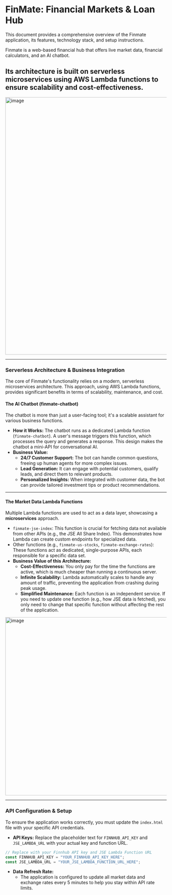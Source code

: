 # FinMate: Financial Markets & Loan Hub

This document provides a comprehensive overview of the Finmate application, its features, technology stack, and setup instructions.

Finmate is a web-based financial hub that offers live market data, financial calculators, and an AI chatbot. 

## Its architecture is built on **serverless microservices** using **AWS Lambda** functions to ensure scalability and cost-effectiveness.

<img width="1788" height="803" alt="image" src="https://github.com/user-attachments/assets/d9feff3b-cabb-47ee-9369-be9085b91089" />

----
### Serverless Architecture & Business Integration

The core of Finmate's functionality relies on a modern, serverless microservices architecture. This approach, using AWS Lambda functions, provides significant benefits in terms of scalability, maintenance, and cost.

#### The AI Chatbot (finmate-chatbot)

The chatbot is more than just a user-facing tool; it's a scalable assistant for various business functions.

  * **How it Works:** The chatbot runs as a dedicated Lambda function (`finmate-chatbot`). A user's message triggers this function, which processes the query and generates a response. This design makes the chatbot a mini-API for conversational AI.
  * **Business Value:**
      * **24/7 Customer Support:** The bot can handle common questions, freeing up human agents for more complex issues.
      * **Lead Generation:** It can engage with potential customers, qualify leads, and direct them to relevant products.
      * **Personalized Insights:** When integrated with customer data, the bot can provide tailored investment tips or product recommendations.
----

#### The Market Data Lambda Functions

Multiple Lambda functions are used to act as a data layer, showcasing a **microservices** approach.

  * `finmate-jse-index`: This function is crucial for fetching data not available from other APIs (e.g., the JSE All Share Index). This demonstrates how Lambda can create custom endpoints for specialized data.
  * Other functions (e.g., `finmate-us-stocks`, `finmate-exchange-rates`): These functions act as dedicated, single-purpose APIs, each responsible for a specific data set.
  * **Business Value of this Architecture:**
      * **Cost-Effectiveness:** You only pay for the time the functions are active, which is much cheaper than running a continuous server.
      * **Infinite Scalability:** Lambda automatically scales to handle any amount of traffic, preventing the application from crashing during peak usage.
      * **Simplified Maintenance:** Each function is an independent service. If you need to update one function (e.g., how JSE data is fetched), you only need to change that specific function without affecting the rest of the application.

<img width="1893" height="556" alt="image" src="https://github.com/user-attachments/assets/16ce4e64-f2d4-4c29-b280-d544bc032924" />

-----

### API Configuration & Setup

To ensure the application works correctly, you must update the `index.html` file with your specific API credentials.

  * **API Keys:** Replace the placeholder text for `FINNHUB_API_KEY` and `JSE_LAMBDA_URL` with your actual key and function URL.

<!-- end list -->

```javascript
// Replace with your Finnhub API key and JSE Lambda Function URL
const FINNHUB_API_KEY = "YOUR_FINNHUB_API_KEY_HERE";
const JSE_LAMBDA_URL = "YOUR_JSE_LAMBDA_FUNCTION_URL_HERE";
```
* **Data Refresh Rate:** 
    * The application is configured to update all market data and exchange rates every 5 minutes to help you stay within API rate limits.
